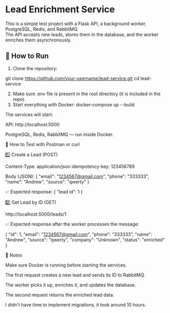 # Lead Enrichment Service

This is a simple test project with a Flask API, a background worker, PostgreSQL, Redis, and RabbitMQ.  
The API accepts new leads, stores them in the database, and the worker enriches them asynchronously.

## 🚀 How to Run

1. Clone the repository:

git clone https://github.com/your-username/lead-service.git
cd lead-service

2. Make sure .env file is present in the root directory (it is included in the repo).
3. Start everything with Docker:
docker-compose up --build
 
The services will start:

API: http://localhost:5000

PostgreSQL, Redis, RabbitMQ — run inside Docker.

🧪 How to Test with Postman or curl

1️⃣ Create a Lead (POST)

Content-Type: application/json
idempotency-key: 123456789

Body (JSON):
{
  "email": "1234567@gmail.com",
  "phone": "333333",
  "name": "Andrew",
  "source": "qwerty"
}

✅ Expected response:
{
  "lead id": 1
}

2️⃣ Get Lead by ID (GET)

http://localhost:5000/leads/1

✅ Expected response after the worker processes the message:

{
  "id": 1,
  "email": "1234567@gmail.com",
  "phone": "333333",
  "name": "Andrew",
  "source": "qwerty",
  "company": "Unknown",
  "status": "enriched"
}

📝 Notes

Make sure Docker is running before starting the services.

The first request creates a new lead and sends its ID to RabbitMQ.

The worker picks it up, enriches it, and updates the database.

The second request returns the enriched lead data.

I didn't have time to implement migrations, it took around 10 hours.

